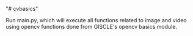 "# cvbasics" 

Run main.py, which will execute all functions related to image and video using opencv functions done from GISCLE's opencv basics module.
